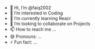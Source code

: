 - 👋 Hi, I’m @faiq2002
- 👀 I’m interested in Coding
- 🌱 I’m currently learning Reacr
- 💞️ I’m looking to collaborate on Projects
- 📫 How to reach me ...
- 😄 Pronouns: ...
- ⚡ Fun fact: ...

<!---
faiq2002/faiq2002 is a ✨ special ✨ repository because its `README.md` (this file) appears on your GitHub profile.
You can click the Preview link to take a look at your changes.
--->
